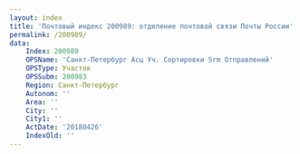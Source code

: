 ```yaml
---
layout: index
title: 'Почтовый индекс 200989: отделение почтовой связи Почты России'
permalink: /200989/
data:
    Index: 200989
    OPSName: 'Санкт-Петербург Асц Уч. Сортировки Srm Отправлений'
    OPSType: Участок
    OPSSubm: 200983
    Region: Санкт-Петербург
    Autonom: ''
    Area: ''
    City: ''
    City1: ''
    ActDate: '20180426'
    IndexOld: ''
---
```

